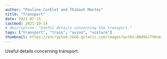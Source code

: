 ```yaml
---
author: "Pauline Corblet and Thibaut Montes"
title: "Transport"
date: 2021-07-15
lastmod: 2021-10-14
# description: "Useful details concerning the transport."
tags: ["transport", "train", "avion", "voiture"]
thumbnail: https://encrypted-tbn0.gstatic.com/images?q=tbn:ANd9GcTVKnA_S_qRS6BeEeVIxYlgTVUoAfjiRsw8Iw&usqp=CAU
---
```


Useful details concerning transport.
